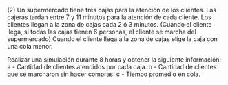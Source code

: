 (2) Un supermercado tiene tres cajas para la atención de los clientes.
Las cajeras tardan entre 7 y 11 minutos para la atención de cada cliente.
Los clientes llegan a la zona de cajas cada 2 ó 3 minutos. (Cuando el cliente llega, si todas las cajas tienen 6 personas, el cliente se marcha del supermercado)
Cuando el cliente llega a la zona de cajas elige la caja con una cola menor.

Realizar una simulación durante 8 horas y obtener la siguiente información:
a - Cantidad de clientes atendidos por cada caja.
b - Cantidad de clientes que se marcharon sin hacer compras.
c - Tiempo promedio en cola.